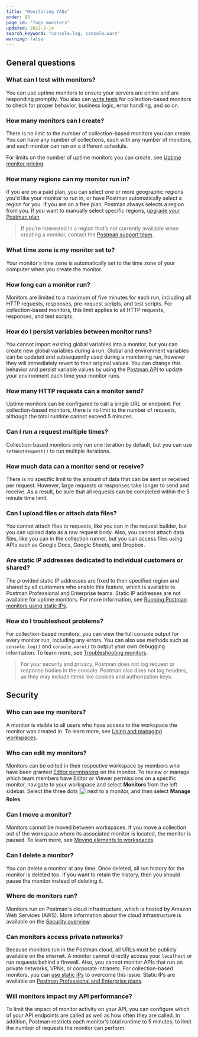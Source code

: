 ```yaml
---
title: "Monitoring FAQs"
order: 95
page_id: "faqs_monitors"
updated: 2022-2-14
search_keyword: "console.log, console.warn"
warning: false
---
```


## General questions

### What can I test with monitors?

You can use uptime monitors to ensure your servers are online and are responding promptly. You also can [write tests](/docs/writing-scripts/test-scripts/) for collection-based monitors to check for proper behavior, business logic, error handling, and so on.

### How many monitors can I create?

There is no limit to the number of collection-based monitors you can create. You can have any number of collections, each with any number of monitors, and each monitor can run on a different schedule.

For limits on the number of uptime monitors you can create, see [Uptime monitor pricing](/docs/monitoring-your-api/uptime-monitors/#uptime-monitor-pricing).

### How many regions can my monitor run in?

If you are on a paid plan, you can select one or more geographic regions you'd like your monitor to run in, or have Postman automatically select a region for you. If you are on a free plan, Postman always selects a region from you. If you want to manually select specific regions, [upgrade your Postman plan](https://www.postman.com/pricing)

> If you’re interested in a region that’s not currently available when creating a monitor, contact the [Postman support team](https://www.postman.com/support/).

### What time zone is my monitor set to?

Your monitor's time zone is automatically set to the time zone of your computer when you create the monitor.

### How long can a monitor run?

Monitors are limited to a maximum of five minutes for each run, including all HTTP requests, responses, pre-request scripts, and test scripts. For collection-based monitors, this limit applies to all HTTP requests, responses, and test scripts.

### How do I persist variables between monitor runs?

You cannot import existing global variables into a monitor, but you can create new global variables during a run. Global and environment variables can be updated and subsequently used during a monitoring run, however they will immediately revert to their original values. You can change this behavior and persist variable values by using the [Postman API](https://docs.api.getpostman.com/#6517e0d6-3bc3-3da5-ab57-7a578a8504ce) to update your environment each time your monitor runs.

### How many HTTP requests can a monitor send?

Uptime monitors can be configured to call a single URL or endpoint. For collection-based monitors, there is no limit to the number of requests, although the total runtime cannot exceed 5 minutes.

### Can I run a request multiple times?

Collection-based monitors only run one iteration by default, but you can use `setNextRequest()` to run multiple iterations.

### How much data can a monitor send or receive?

There is no specific limit to the amount of data that can be sent or received per request. However, large requests or responses take longer to send and receive. As a result, be sure that all requests can be completed within the 5 minute time limit.

### Can I upload files or attach data files?

You cannot attach files to requests, like you can in the request builder, but you can upload data as a raw request body. Also, you cannot attach data files, like you can in the collection runner, but you can access files using APIs such as Google Docs, Google Sheets, and Dropbox.

### Are static IP addresses dedicated to individual customers or shared?

The provided static IP addresses are fixed to their specified region and shared by all customers who enable this feature, which is available to Postman Professional and Enterprise teams. Static IP addresses are not available for uptime monitors. For more information, see [Running Postman monitors using static IPs](/docs/monitoring-your-api/using-static-IPs-to-monitor/).

### How do I troubleshoot problems?

For collection-based monitors, you can view the full console output for every monitor run, including any errors. You can also use methods such as `console.log()` and `console.warn()` to output your own debugging information. To learn more, see [Troubleshooting monitors](/docs/monitoring-your-api/troubleshooting-monitors/).

> For your security and privacy, Postman does not log request or response bodies in the console. Postman also does not log headers, as they may include items like cookies and authorization keys.

## Security

### Who can see my monitors?

A monitor is visible to all users who have access to the workspace the monitor was created in. To learn more, see [Using and managing workspaces](/docs/collaborating-in-postman/using-workspaces/managing-workspaces/).

### Who can edit my monitors?

Monitors can be edited in their respective workspace by members who have been granted [Editor permissions](/docs/collaborating-in-postman/roles-and-permissions/) on the monitor. To review or manage which team members have Editor or Viewer permissions on a specific monitor, navigate to your workspace and select **Monitors** from the left sidebar. Select the three dots <img alt="Three dots icon" src="https://assets.postman.com/postman-docs/icon-three-dots-v9.jpg" width="18px" style="vertical-align:middle;margin-bottom:5px"> next to a monitor, and then select **Manage Roles**.

### Can I move a monitor?

Monitors cannot be moved between workspaces. If you move a collection out of the workspace where its associated monitor is located, the monitor is paused. To learn more, see [Moving elements to workspaces](/docs/collaborating-in-postman/using-workspaces/managing-workspaces/#moving-elements-to-workspaces).

### Can I delete a monitor?

You can delete a monitor at any time. Once deleted, all run history for the monitor is deleted too. If you want to retain the history, then you should pause the monitor instead of deleting it.

### Where do monitors run?

Monitors run on Postman's cloud infrastructure, which is hosted by Amazon Web Services (AWS). More information about the cloud infrastructure is available on the [Security overview](https://www.postman.com/trust/security/).

### Can monitors access private networks?

Because monitors run in the Postman cloud, all URLs must be publicly available on the internet. A monitor cannot directly access your `localhost` or run requests behind a firewall. Also, you cannot monitor APIs that run on private networks, VPNs, or corporate intranets. For collection-based monitors, you can [use static IPs](/docs/monitoring-your-api/using-static-IPs-to-monitor/) to overcome this issue. Static IPs are available on [Postman Professional and Enterprise plans](https://www.postman.com/pricing).

### Will monitors impact my API performance?

To limit the impact of monitor activity on your API, you can configure which of your API endpoints are called as well as how often they are called. In addition, Postman restricts each monitor’s total runtime to 5 minutes, to limit the number of requests the monitor can perform.
